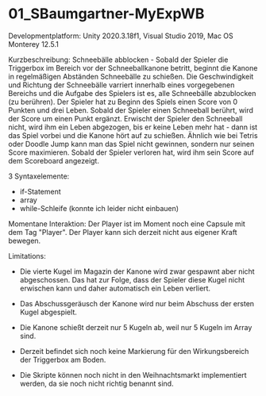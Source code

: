 # 01_SBaumgartner-MyExpWB

Developmentplatform: Unity 2020.3.18f1, Visual Studio 2019, Mac OS Monterey 12.5.1

Kurzbeschreibung: Schneebälle abblocken - Sobald der Spieler die Triggerbox im Bereich vor der Schneeballkanone betritt, beginnt die Kanone in regelmäßigen Abständen Schneebälle zu schießen. Die Geschwindigkeit und Richtung der Schneebälle varriert innerhalb eines vorgegebenen Bereichs und die Aufgabe des Spielers ist es, alle Schneebälle abzublocken (zu berühren). Der Spieler hat zu Beginn des Spiels einen Score von 0 Punkten und drei Leben. Sobald der Spieler einen Schneeball berührt, wird der Score um einen Punkt ergänzt. Erwischt der Spieler den Schneeball nicht, wird ihm ein Leben abgezogen, bis er keine Leben mehr hat - dann ist das Spiel vorbei und die Kanone hört auf zu schießen. Ähnlich wie bei Tetris oder Doodle Jump kann man das Spiel nicht gewinnen, sondern nur seinen Score maximieren. Sobald der Spieler verloren hat, wird ihm sein Score auf dem Scoreboard angezeigt.


3 Syntaxelemente:

- if-Statement
- array
- while-Schleife (konnte ich leider nicht einbauen)

Momentane Interaktion: Der Player ist im Moment noch eine Capsule mit dem Tag "Player". Der Player kann sich derzeit nicht aus eigener Kraft bewegen.


Limitations:

- Die vierte Kugel im Magazin der Kanone wird zwar gespawnt aber nicht abgeschossen. Das hat zur Folge, dass der Spieler diese Kugel nicht erwischen kann und daher automatisch ein Leben verliert.

- Das Abschussgeräusch der Kanone wird nur beim Abschuss der ersten Kugel abgespielt.

- Die Kanone schießt derzeit nur 5 Kugeln ab, weil nur 5 Kugeln im Array sind.

- Derzeit befindet sich noch keine Markierung für den Wirkungsbereich der Triggerbox am Boden.

- Die Skripte können noch nicht in den Weihnachtsmarkt implementiert werden, da sie noch nicht richtig benannt sind.
